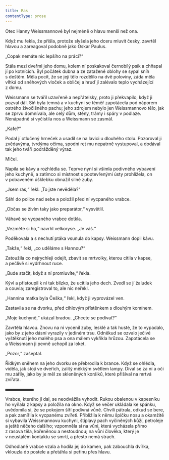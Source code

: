 ```yaml
---
title: Ras
contentType: prose
---
```


<section>

Otec Hanny Weissmannové byl nejméně o hlavu menší než ona.

Když mu řekla, že přišla, protože slyšela jeho dceru mluvit česky, zavrtěl hlavou a zareagoval podobně jako Oskar Paulus.

„Copak nemáte nic lepšího na práci?“

Stála mezi dveřmi jeho domu, kolem ní poskakoval černobílý psík a chňapal jí po kotnících. Byl počátek dubna a ze zatažené oblohy se sypal sníh s deštěm. Měla pocit, že se její tělo rozdělilo na dvě poloviny, záda měla vlhká od sněhových vloček a obličej a hruď jí zalévalo teplo vycházející z domu.

Weissmann se tvářil uzavřeně a nepřátelsky, proto ji překvapilo, když ji pozval dál. Síň byla temná a v kuchyni se téměř zapotácela pod náporem ostrého živočišného pachu; jeho zdrojem nebylo jen Weissmannovo tělo, jak se zprvu domnívala, ale celý dům, stěny, trámy i spáry v podlaze. Nenápadně si vyčistila nos a Weissmann se zasmál.

„Kafe?“

Podal jí otlučený hrneček a usadil se na lavici u dlouhého stolu. Pozoroval ji zvědavýma, tvrdýma očima, spodní ret mu nepatrně vystupoval, a dodával tak jeho tváři podrážděný výraz.

Mlčel.

Napila se kávy a rozhlédla se. Teprve nyní si všimla podivného vybavení jeho kuchyně, a zatímco si místnost s pootevřenými ústy prohlížela, on v pobaveném úšklebku obnažil silné zuby.

„Jsem ras,“ řekl. „To jste nevěděla?“

Sáhl do police nad sebe a položil před ní vycpaného vrabce.

„Občas se živím taky jako preparátor,“ vysvětlil.

Váhavě se vycpaného vrabce dotkla.

„Vezměte si ho,“ navrhl velkoryse. „Je váš.“

Poděkovala a s nechutí ptáka vsunula do kapsy. Weissmann dopil kávu.

„Takže,“ řekl, „co uděláme s Hannou?“

Zatoužila co nejrychleji odejít, zbavit se mrtvolky, kterou cítila v kapse, a pečlivě si vydrhnout ruce.

„Bude stačit, když s ní promluvíte,“ řekla.

Kývl a přistoupil k ní tak blízko, že ucítila jeho dech. Zvedl se jí žaludek a couvla; zaregistroval to, ale nic neřekl.

„Hannina matka byla Češka,“ řekl, když ji vyprovázel ven.

Zastavila se na dvorku, před cihlovým přístěnkem s dlouhým komínem.

„Moje kuchyně,“ ukázal bradou. „Chcete se podívat?“

Zavrtěla hlavou. Znovu na ni vycenil zuby, lesklé a tak husté, že to vypadalo, jako by z jeho dásní vyrazily v jediném trsu. Odněkud se ozvalo ječivé vyštěknutí jeho malého psa a ona málem vykřikla hrůzou. Zapotácela se a Weissmann ji pevně uchopil za loket.

„Pozor,“ zašeptal.

Řídkým sněhem na jeho dvorku se přebrodila k brance. Když se ohlédla, viděla, jak stojí ve dveřích, zalitý měkkým světlem lampy. Díval se za ní a oči mu zářily, jako by je měl ze skleněných korálků, které přišíval na mrtvá zvířata.

![divider.png](./resources/divider_opt.png)

Vrabce, kterého jí dal, se neodvážila vyhodit. Rukou obalenou v kapesníku ho vyňala z kapsy a položila na okno. Když se večer ukládala ke spánku, uvědomila si, že se pokojem šíří podivná vůně. Chvíli pátrala, odkud se bere, a pak zamířila k vycpanému zvířeti. Přiblížila k němu špičku nosu a okamžitě si vybavila Weissmannovu kuchyni, štiplavý pach vyčiněných kůží, petroleje a ještě něčeho dalšího; vzpomněla si na vůni, která vycházela přímo z rasova těla, kořeněnou a nestoudnou; na vůni člověka, který je v neustálém kontaktu se smrtí, a přesto nemá strach.

Odhodlaně vrabce vzala a hodila jej do kamen, pak zabouchla dvířka, vklouzla do postele a přetáhla si peřinu přes hlavu.

</section>
